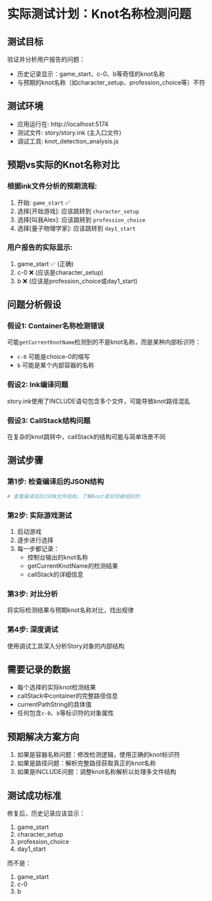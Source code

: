 # 实际测试计划：Knot名称检测问题

## 测试目标
验证并分析用户报告的问题：
- 历史记录显示：game_start、c-0、b等奇怪的knot名称
- 与预期的knot名称（如character_setup、profession_choice等）不符

## 测试环境
- 应用运行在: http://localhost:5174
- 测试文件: story/story.ink (主入口文件)
- 调试工具: knot_detection_analysis.js

## 预期vs实际的Knot名称对比

### 根据ink文件分析的预期流程:
1. 开始: `game_start` ✅
2. 选择[开始游戏]: 应该跳转到 `character_setup` 
3. 选择[叫我Alex]: 应该跳转到 `profession_choice`
4. 选择[量子物理学家]: 应该跳转到 `day1_start`

### 用户报告的实际显示:
1. game_start ✅ (正确)
2. c-0 ❌ (应该是character_setup)
3. b ❌ (应该是profession_choice或day1_start)

## 问题分析假设

### 假设1: Container名称检测错误
可能`getCurrentKnotName`检测到的不是knot名称，而是某种内部标识符：
- `c-0` 可能是choice-0的缩写
- `b` 可能是某个内部容器的名称

### 假设2: Ink编译问题
story.ink使用了INCLUDE语句包含多个文件，可能导致knot路径混乱

### 假设3: CallStack结构问题
在复杂的knot跳转中，callStack的结构可能与简单场景不同

## 测试步骤

### 第1步: 检查编译后的JSON结构
```bash
# 查看编译后的JSON文件结构，了解knot是如何被组织的
```

### 第2步: 实际游戏测试
1. 启动游戏
2. 逐步进行选择
3. 每一步都记录：
   - 控制台输出的knot名称
   - getCurrentKnotName的检测结果
   - callStack的详细信息

### 第3步: 对比分析
将实际检测结果与预期knot名称对比，找出规律

### 第4步: 深度调试
使用调试工具深入分析Story对象的内部结构

## 需要记录的数据
- 每个选择的实际knot检测结果
- callStack中container的完整路径信息
- currentPathString的具体值
- 任何包含`c-0`、`b`等标识符的对象属性

## 预期解决方案方向
1. 如果是容器名称问题：修改检测逻辑，使用正确的knot标识符
2. 如果是路径问题：解析完整路径获取真正的knot名称
3. 如果是INCLUDE问题：调整knot名称解析以处理多文件结构

## 测试成功标准
修复后，历史记录应该显示：
1. game_start
2. character_setup  
3. profession_choice
4. day1_start

而不是：
1. game_start
2. c-0
3. b